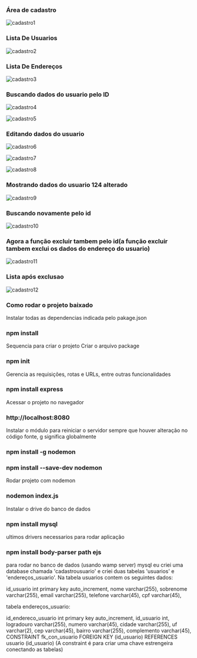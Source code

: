 ### Área de cadastro

![cadastro1](https://user-images.githubusercontent.com/112965050/193369164-802045ee-3010-4b4c-8732-cf88811f2530.png)

### Lista De Usuarios

![cadastro2](https://user-images.githubusercontent.com/112965050/193369165-dc0f4b90-fb38-449a-83c8-62bb83e6c67f.png)

### Lista De Endereços 

![cadastro3](https://user-images.githubusercontent.com/112965050/193369166-8e777118-2ca6-46a4-b34a-9ade966cf04b.png)

### Buscando dados do usuario pelo ID

![cadastro4](https://user-images.githubusercontent.com/112965050/193369167-24f92cf5-acb4-4fe6-9094-3f51ce457cbb.png)

![cadastro5](https://user-images.githubusercontent.com/112965050/193369172-70aabf26-fc9c-4ce8-a246-2f9b7cfbd80e.png)

### Editando dados do usuario

![cadastro6](https://user-images.githubusercontent.com/112965050/193369174-595275b3-100e-4a22-bb38-69256dd01c5b.png)

![cadastro7](https://user-images.githubusercontent.com/112965050/193369175-e521cbd8-f4fb-4ca3-a549-44dd268a6f3e.png)

![cadastro8](https://user-images.githubusercontent.com/112965050/193369176-67bbeaa3-78e4-438a-a3f8-cfa0726571ac.png)

### Mostrando dados do usuario 124 alterado

![cadastro9](https://user-images.githubusercontent.com/112965050/193369177-309c4466-8d4e-48a7-b1fd-af7aa138c937.png)

### Buscando novamente pelo id

![cadastro10](https://user-images.githubusercontent.com/112965050/193369178-00abc236-9604-460d-8df5-4d5e82e3df7c.png)

### Agora a função excluir tambem pelo id(a função excluir tambem exclui os dados do endereço do usuario)

![cadastro11](https://user-images.githubusercontent.com/112965050/193369179-18afc855-93b8-43ec-9d6b-42b827bb75b3.png)

### Lista após exclusao

![cadastro12](https://user-images.githubusercontent.com/112965050/193369180-eeb63398-0e31-4a62-958e-a2c877bc1007.png)




### Como rodar o projeto baixado


Instalar todas as dependencias indicada pelo pakage.json
### npm install

Sequencia para criar o projeto
Criar o arquivo package
### npm init

Gerencia as requisições, rotas e URLs, entre outras funcionalidades
### npm install express

Acessar o projeto no navegador 
### http://localhost:8080

Instalar o módulo para reiniciar o servidor sempre que houver alteração no código
fonte, g significa globalmente
### npm install -g nodemon
### npm install --save-dev nodemon

Rodar projeto com nodemon
### nodemon index.js


Instalar o drive do banco de dados 
### npm install mysql


ultimos drivers necessarios para rodar aplicação
### npm install body-parser path ejs

para rodar no banco de dados (usando wamp server) mysql eu criei uma database chamada 'cadastrousuario' e criei duas
tabelas 'usuarios' e 'endereços_usuario'.
Na tabela usuarios contem os seguintes dados:

id_usuario int primary key auto_increment, 
nome varchar(255), 
sobrenome varchar(255), 
email varchar(255), 
telefone varchar(45), 
cpf varchar(45), 

tabela endereços_usuario:

id_endereco_usuario int primary key auto_increment,
id_usuario int, 
logradouro varchar(255), 
numero varchar(45), 
cidade varchar(255), 
uf varchar(2), 
cep varchar(45), 
bairro varchar(255), 
complemento varchar(45),
CONSTRAINT fk_con_usuario FOREIGN KEY (id_usuario) REFERENCES usuario (id_usuario) (A constraint é para criar uma chave estrengeira conectando as tabelas)


